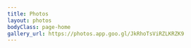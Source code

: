 ```yaml
---
title: Photos
layout: photos
bodyClass: page-home
gallery_url: https://photos.app.goo.gl/JkRhoTsViRZLKRZK9
---
```

